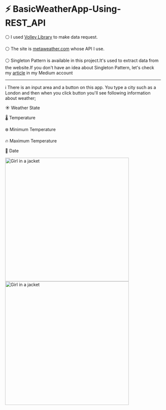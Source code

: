 # :zap: BasicWeatherApp-Using-REST_API

:white_circle: I used <a href="https://developer.android.com/training/volley">Volley Library</a> to make data request. <!--If you don't now how to use it check <a href="https://medium.com/p/7702b0295780/edit">this</a> out. -->

:white_circle: The site is <a href="https://www.metaweather.com/">metaweather.com</a> whose API I use.

:white_circle: Singleton Pattern is available in this project.It's used to extract data from the website.If you don't have an idea about Singleton Pattern, let's check my <a href="https://alitalhacoban.medium.com/singleton-design-pattern-in-android-4ea9f13327d1">article</a> in my Medium account

<hr>

:information_source: There is an input area and a button on this app. You type a city such as a London and then when you click button you'll see following information about weather;

:sunny: Weather State

🌡  Temperature  

:snowflake: Minimum Temperature

:fire: Maximum Temperature

:date: Date

<img src="https://user-images.githubusercontent.com/64840495/131288866-6cd75dc6-987d-4423-9ed0-9fbe57af8a0f.PNG" alt="Girl in a jacket" width="400" > <img src="https://user-images.githubusercontent.com/64840495/131288870-8d1e85ac-c309-402a-b451-4076a4fae472.PNG" alt="Girl in a jacket" width="400" >

<!-- ## <strong>:heavy_exclamation_mark: I have an <a href="https://medium.com/p/8064169bd918/edit">article</a> on my Medium account where I show you how to make this application step by step.</strong> -->
 




